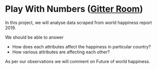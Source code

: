 # Play With Numbers ([Gitter Room](https://gitter.im/GDTC_Hack-In/P10))

In this project, we will analyse data scraped from world happiness report 2019.

We should be able to answer

- How does each attributes affect the happiness in particular country?
- How various attributes are affecting each other?

As per our observations we will comment on Future of world happiness.

